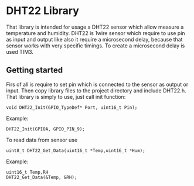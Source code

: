 # DHT22 Library
That library is intended for usage a DHT22 sensor which allow measure a temperature and humidity. DHT22 is
1wire sensor which require to use pin as input and output like also it require a microsecond delay, because that sensor works
with very specific timings. To create a microsecond delay is used TIM3. 

## Getting started
Firs of all is require to set pin which is connected to the sensor as output or input. Then copy library files
to the project directory and include DHT22.h. That library is simply to use, just call init function:
```
void DHT22_Init(GPIO_TypeDef* Port, uint16_t Pin);
```
Example:
```
DHT22_Init(GPIOA, GPIO_PIN_9);
```
To read data from sensor use
```
uint8_t DHT22_Get_Data(uint16_t *Temp,uint16_t *Hum);
```
Example:
```
uint16_t Temp,RH
DHT22_Get_Data(&Temp, &RH);
```
